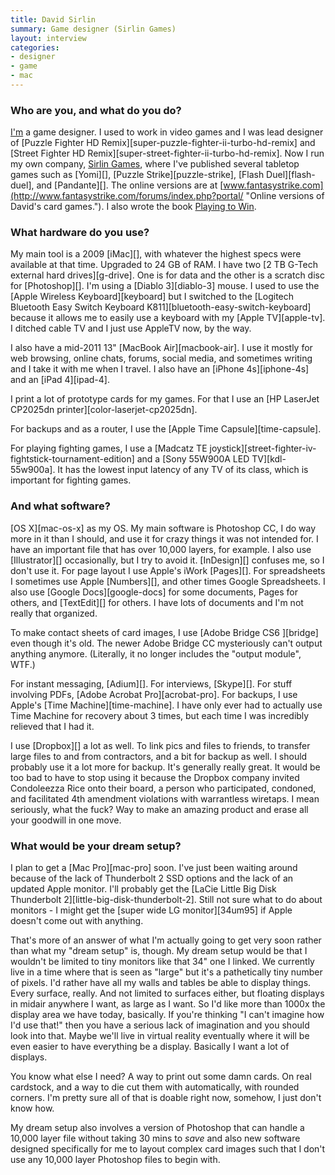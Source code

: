 ```yaml
---
title: David Sirlin
summary: Game designer (Sirlin Games)
layout: interview
categories:
- designer
- game
- mac
---
```


### Who are you, and what do you do?

[I'm](http://www.sirlin.net/ "David's website.") a game designer. I used to work in video games and I was lead designer of [Puzzle Fighter HD Remix][super-puzzle-fighter-ii-turbo-hd-remix] and [Street Fighter HD Remix][super-street-fighter-ii-turbo-hd-remix]. Now I run my own company, [Sirlin Games](http://www.sirlingames.com/ "David's game company."), where I've published several tabletop games such as [Yomi][], [Puzzle Strike][puzzle-strike], [Flash Duel][flash-duel], and [Pandante][]. The online versions are at [www.fantasystrike.com](http://www.fantasystrike.com/forums/index.php?portal/ "Online versions of David's card games."). I also wrote the book [Playing to Win](http://www.sirlin.net/ptw "David's book about games.").

### What hardware do you use?

My main tool is a 2009 [iMac][], with whatever the highest specs were available at that time. Upgraded to 24 GB of RAM. I have two [2 TB G-Tech external hard drives][g-drive]. One is for data and the other is a scratch disc for [Photoshop][]. I'm using a [Diablo 3][diablo-3] mouse. I used to use the [Apple Wireless Keyboard][keyboard] but I switched to the [Logitech Bluetooth Easy Switch Keyboard K811][bluetooth-easy-switch-keyboard] because it allows me to easily use a keyboard with my [Apple TV][apple-tv]. I ditched cable TV and I just use AppleTV now, by the way.

I also have a mid-2011 13" [MacBook Air][macbook-air]. I use it mostly for web browsing, online chats, forums, social media, and sometimes writing and I take it with me when I travel. I also have an [iPhone 4s][iphone-4s] and an [iPad 4][ipad-4].

I print a lot of prototype cards for my games. For that I use an [HP LaserJet CP2025dn printer][color-laserjet-cp2025dn].

For backups and as a router, I use the [Apple Time Capsule][time-capsule].

For playing fighting games, I use a [Madcatz TE joystick][street-fighter-iv-fightstick-tournament-edition] and a [Sony 55W900A LED TV][kdl-55w900a]. It has the lowest input latency of any TV of its class, which is important for fighting games.

### And what software?

[OS X][mac-os-x] as my OS. My main software is Photoshop CC, I do way more in it than I should, and use it for crazy things it was not intended for. I have an important file that has over 10,000 layers, for example. I also use [Illustrator][] occasionally, but I try to avoid it. [InDesign][] confuses me, so I don't use it. For page layout I use Apple's iWork [Pages][]. For spreadsheets I sometimes use Apple [Numbers][], and other times Google Spreadsheets. I also use [Google Docs][google-docs] for some documents, Pages for others, and [TextEdit][] for others. I have lots of documents and I'm not really that organized.

To make contact sheets of card images, I use [Adobe Bridge CS6 ][bridge] even though it's old. The newer Adobe Bridge CC mysteriously can't output anything anymore. (Literally, it no longer includes the "output module", WTF.)

For instant messaging, [Adium][]. For interviews, [Skype][]. For stuff involving PDFs, [Adobe Acrobat Pro][acrobat-pro]. For backups, I use Apple's [Time Machine][time-machine]. I have only ever had to actually use Time Machine for recovery about 3 times, but each time I was incredibly relieved that I had it.

I use [Dropbox][] a lot as well. To link pics and files to friends, to transfer large files to and from contractors, and a bit for backup as well. I should probably use it a lot more for backup. It's generally really great. It would be too bad to have to stop using it because the Dropbox company invited Condoleezza Rice onto their board, a person who participated, condoned, and facilitated 4th amendment violations with warrantless wiretaps. I mean seriously, what the fuck? Way to make an amazing product and erase all your goodwill in one move.

### What would be your dream setup?

I plan to get a [Mac Pro][mac-pro] soon. I've just been waiting around because of the lack of Thunderbolt 2 SSD options and the lack of an updated Apple monitor. I'll probably get the [LaCie Little Big Disk Thunderbolt 2][little-big-disk-thunderbolt-2]. Still not sure what to do about monitors - I might get the [super wide LG monitor][34um95] if Apple doesn't come out with anything.

That's more of an answer of what I'm actually going to get very soon rather than what my "dream setup" is, though. My dream setup would be that I wouldn't be limited to tiny monitors like that 34" one I linked. We currently live in a time where that is seen as "large" but it's a pathetically tiny number of pixels. I'd rather have all my walls and tables be able to display things. Every surface, really. And not limited to surfaces either, but floating displays in midair anywhere I want, as large as I want. So I'd like more than 1000x the display area we have today, basically. If you're thinking "I can't imagine how I'd use that!" then you have a serious lack of imagination and you should look into that. Maybe we'll live in virtual reality eventually where it will be even easier to have everything be a display. Basically I want a lot of displays.

You know what else I need? A way to print out some damn cards. On real cardstock, and a way to die cut them with automatically, with rounded corners. I'm pretty sure all of that is doable right now, somehow, I just don't know how.

My dream setup also involves a version of Photoshop that can handle a 10,000 layer file without taking 30 mins to *save* and also new software designed specifically for me to layout complex card images such that I don't use any 10,000 layer Photoshop files to begin with.